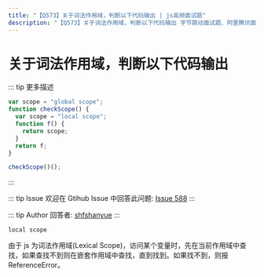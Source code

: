 ```yaml
---
title: "【Q573】关于词法作用域，判断以下代码输出 | js高频面试题"
description: "【Q573】关于词法作用域，判断以下代码输出 字节跳动面试题、阿里腾讯面试题、美团小米面试题。"
---
```


# 关于词法作用域，判断以下代码输出

::: tip 更多描述

```js
var scope = "global scope";
function checkScope() {
  var scope = "local scope";
  function f() {
    return scope;
  }
  return f;
}

checkScope()();
```

:::

::: tip Issue
欢迎在 Gtihub Issue 中回答此问题: [Issue 588](https://github.com/shfshanyue/Daily-Question/issues/588)
:::

::: tip Author
回答者: [shfshanyue](https://github.com/shfshanyue)
:::

`local scope`

由于 js 为词法作用域(Lexical Scope)，访问某个变量时，先在当前作用域中查找，如果查找不到则在嵌套作用域中查找，直到找到。如果找不到，则报 ReferenceError。
